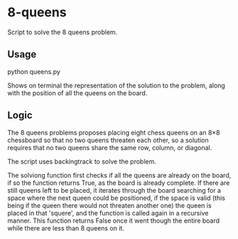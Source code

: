 # 8-queens
Script to solve the 8 queens problem.

## Usage
python queens.py

Shows on terminal the representation of the solution to the problem, along with the position of all the queens on the board.

## Logic
The 8 queens problems proposes placing eight chess queens on an 8×8 chessboard so that no two queens threaten each other, so a solution requires that no two queens share the same row, column, or diagonal.

The script uses backingtrack to solve the problem.

The solviong function first checks if all the queens are already on the board, if so the function returns True, as the board is already complete.
If there are still queens left to be placed, it iterates through the board searching for a space where the next queen could be positioned, if the space is valid (this being if the queen there would not threaten another one) the queen is placed in that 'squere', and the function is called again in a recursive manner.
This function returns False once it went though the entire board while there are less than 8 queens on it.

